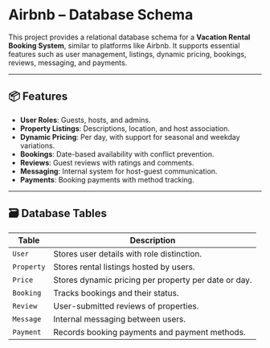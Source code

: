 # Airbnb – Database Schema

This project provides a relational database schema for a **Vacation Rental Booking System**, similar to platforms like Airbnb. It supports essential features such as user management, listings, dynamic pricing, bookings, reviews, messaging, and payments.

---

## 📦 Features

- **User Roles**: Guests, hosts, and admins.
- **Property Listings**: Descriptions, location, and host association.
- **Dynamic Pricing**: Per day, with support for seasonal and weekday variations.
- **Bookings**: Date-based availability with conflict prevention.
- **Reviews**: Guest reviews with ratings and comments.
- **Messaging**: Internal system for host-guest communication.
- **Payments**: Booking payments with method tracking.

---

## 🗃️ Database Tables

| Table      | Description                                          |
| ---------- | ---------------------------------------------------- |
| `User`     | Stores user details with role distinction.           |
| `Property` | Stores rental listings hosted by users.              |
| `Price`    | Stores dynamic pricing per property per date or day. |
| `Booking`  | Tracks bookings and their status.                    |
| `Review`   | User-submitted reviews of properties.                |
| `Message`  | Internal messaging between users.                    |
| `Payment`  | Records booking payments and payment methods.        |
